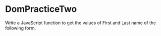 # DomPracticeTwo
Write a JavaScript function to get the values of First and Last name of the following form.
